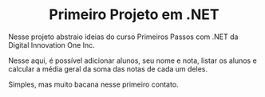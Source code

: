 ## <h1 align="center"> Primeiro Projeto em .NET </h1>

Nesse projeto abstraio ideias do curso Primeiros Passos com .NET da Digital Innovation One Inc.

Nesse aqui, é possível adicionar alunos, seu nome e nota, listar os alunos e calcular a média geral da soma das notas de cada um deles. 

Simples, mas muito bacana nesse primeiro contato.
